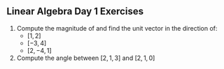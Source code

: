 ## Linear Algebra Day 1 Exercises

1. Compute the magnitude of and find the unit vector in the direction of:
    * $[ 1, 2 ]$
    * $[ -3, 4 ]$
    * $[ 2, -4, 1 ]$
2. Compute the angle between $[2, 1, 3]$ and $[2, 1, 0]$
